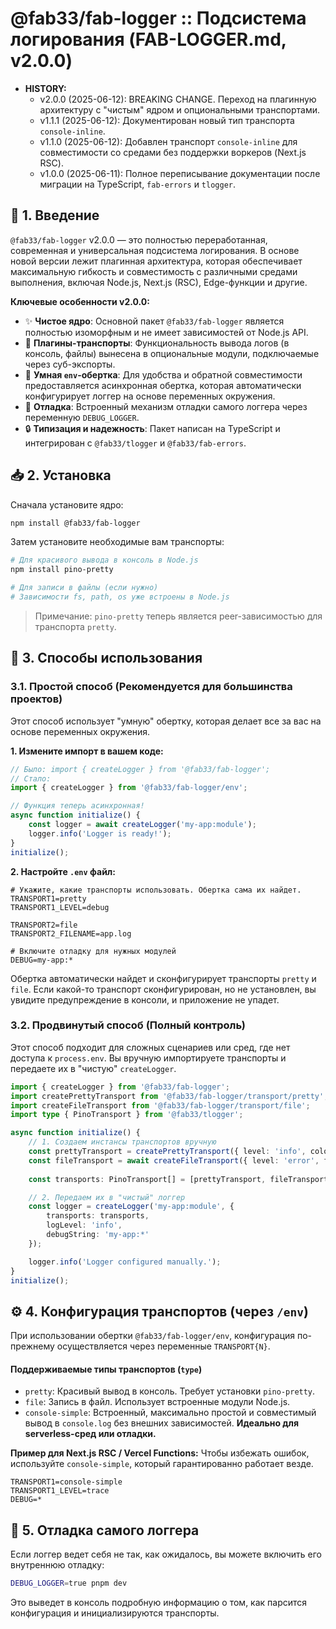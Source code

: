 # @fab33/fab-logger :: Подсистема логирования (FAB-LOGGER.md, v2.0.0)

*   **HISTORY:**
    *   v2.0.0 (2025-06-12): BREAKING CHANGE. Переход на плагинную архитектуру с "чистым" ядром и опциональными транспортами.
    *   v1.1.1 (2025-06-12): Документирован новый тип транспорта `console-inline`.
    *   v1.1.0 (2025-06-12): Добавлен транспорт `console-inline` для совместимости со средами без поддержки воркеров (Next.js RSC).
    *   v1.0.0 (2025-06-11): Полное переписывание документации после миграции на TypeScript, `fab-errors` и `tlogger`.

## 🎯 1. Введение

`@fab33/fab-logger` v2.0.0 — это полностью переработанная, современная и универсальная подсистема логирования. В основе новой версии лежит плагинная архитектура, которая обеспечивает максимальную гибкость и совместимость с различными средами выполнения, включая Node.js, Next.js (RSC), Edge-функции и другие.

**Ключевые особенности v2.0.0:**

-   ✨ **Чистое ядро**: Основной пакет `@fab33/fab-logger` является полностью изоморфным и не имеет зависимостей от Node.js API.
-   🔌 **Плагины-транспорты**: Функциональность вывода логов (в консоль, файлы) вынесена в опциональные модули, подключаемые через суб-экспорты.
-   🚀 **Умная `env`-обертка**: Для удобства и обратной совместимости предоставляется асинхронная обертка, которая автоматически конфигурирует логгер на основе переменных окружения.
-   🔧 **Отладка**: Встроенный механизм отладки самого логгера через переменную `DEBUG_LOGGER`.
-   🔒 **Типизация и надежность**: Пакет написан на TypeScript и интегрирован с `@fab33/tlogger` и `@fab33/fab-errors`.

## 📥 2. Установка

Сначала установите ядро:
```bash
npm install @fab33/fab-logger
```
Затем установите необходимые вам транспорты:
```bash
# Для красивого вывода в консоль в Node.js
npm install pino-pretty 

# Для записи в файлы (если нужно)
# Зависимости fs, path, os уже встроены в Node.js
```
> Примечание: `pino-pretty` теперь является peer-зависимостью для транспорта `pretty`.

## 🚀 3. Способы использования

### 3.1. Простой способ (Рекомендуется для большинства проектов)

Этот способ использует "умную" обертку, которая делает все за вас на основе переменных окружения.

**1. Измените импорт в вашем коде:**
```typescript
// Было: import { createLogger } from '@fab33/fab-logger';
// Стало:
import { createLogger } from '@fab33/fab-logger/env';

// Функция теперь асинхронная!
async function initialize() {
    const logger = await createLogger('my-app:module');
    logger.info('Logger is ready!');
}
initialize();
```

**2. Настройте `.env` файл:**
```.env
# Укажите, какие транспорты использовать. Обертка сама их найдет.
TRANSPORT1=pretty
TRANSPORT1_LEVEL=debug

TRANSPORT2=file
TRANSPORT2_FILENAME=app.log

# Включите отладку для нужных модулей
DEBUG=my-app:*
```
Обертка автоматически найдет и сконфигурирует транспорты `pretty` и `file`. Если какой-то транспорт сконфигурирован, но не установлен, вы увидите предупреждение в консоли, и приложение не упадет.

### 3.2. Продвинутый способ (Полный контроль)

Этот способ подходит для сложных сценариев или сред, где нет доступа к `process.env`. Вы вручную импортируете транспорты и передаете их в "чистую" `createLogger`.

```typescript
import { createLogger } from '@fab33/fab-logger';
import createPrettyTransport from '@fab33/fab-logger/transport/pretty';
import createFileTransport from '@fab33/fab-logger/transport/file';
import type { PinoTransport } from '@fab33/tlogger';

async function initialize() {
    // 1. Создаем инстансы транспортов вручную
    const prettyTransport = createPrettyTransport({ level: 'info', colorize: true });
    const fileTransport = await createFileTransport({ level: 'error', filename: 'errors.log' });
    
    const transports: PinoTransport[] = [prettyTransport, fileTransport];

    // 2. Передаем их в "чистый" логгер
    const logger = createLogger('my-app:module', {
        transports: transports,
        logLevel: 'info',
        debugString: 'my-app:*'
    });

    logger.info('Logger configured manually.');
}
initialize();
```

## ⚙️ 4. Конфигурация транспортов (через `/env`)

При использовании обертки `@fab33/fab-logger/env`, конфигурация по-прежнему осуществляется через переменные `TRANSPORT{N}`.

#### Поддерживаемые типы транспортов (`type`)

-   `pretty`: Красивый вывод в консоль. Требует установки `pino-pretty`.
-   `file`: Запись в файл. Использует встроенные модули Node.js.
-   `console-simple`: Встроенный, максимально простой и совместимый вывод в `console.log` без внешних зависимостей. **Идеально для serverless-сред или отладки.**

**Пример для Next.js RSC / Vercel Functions:**
Чтобы избежать ошибок, используйте `console-simple`, который гарантированно работает везде.
```.env
TRANSPORT1=console-simple
TRANSPORT1_LEVEL=trace
DEBUG=*
```

## 🔧 5. Отладка самого логгера

Если логгер ведет себя не так, как ожидалось, вы можете включить его внутреннюю отладку:
```bash
DEBUG_LOGGER=true pnpm dev
```
Это выведет в консоль подробную информацию о том, как парсится конфигурация и инициализируются транспорты.
